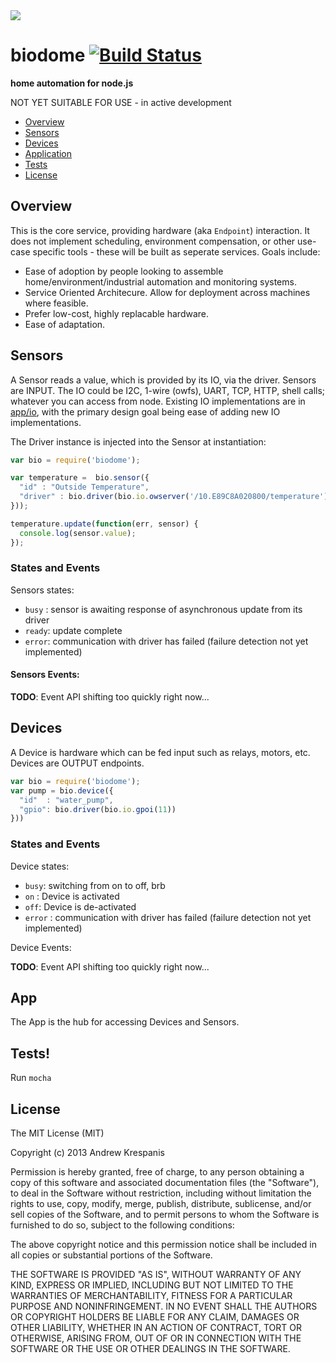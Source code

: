 <img src="https://github.com/andrewk/node-biodome/raw/master/assets/logo-web.png">

# biodome [![Build Status](https://secure.travis-ci.org/andrewk/biodome.png?branch=master)](http://travis-ci.org/andrewk/biodome)

**home automation for node.js**

NOT YET SUITABLE FOR USE - in active development

  * [Overview](#overview)
  * [Sensors](#sensors)
  * [Devices](#devices)
  * [Application](#app)
  * [Tests](#tests)
  * [License](#license)

## Overview
This is the core service, providing hardware (aka `Endpoint`) interaction. It does not implement scheduling, environment compensation, or other use-case specific tools - these will be built as seperate services. Goals include:

  * Ease of adoption by people looking to assemble home/environment/industrial automation and monitoring systems.
  * Service Oriented Architecure. Allow for deployment across machines where feasible.
  * Prefer low-cost, highly replacable hardware.
  * Ease of adaptation.

<a name="sensors"></a>
## Sensors
A Sensor reads a value, which is provided by its IO, via the driver. Sensors are INPUT. The IO could be I2C, 1-wire (owfs), UART, TCP, HTTP, shell calls; whatever you can access from node. Existing IO implementations are in [app/io](../blob/master/app/io), with the primary design goal being ease of adding new IO implementations.

The Driver instance is injected into the Sensor at instantiation:

```javascript
var bio = require('biodome');

var temperature =  bio.sensor({
  "id" : "Outside Temperature",
  "driver" : bio.driver(bio.io.owserver('/10.E89C8A020800/temperature'))
}));

temperature.update(function(err, sensor) {
  console.log(sensor.value);
});
```

### States and Events
Sensors states:

  * `busy` : sensor is awaiting response of asynchronous update from its driver
  * `ready`: update complete
  * `error`: communication with driver has failed (failure detection not yet implemented)

#### Sensors Events:
  __TODO__: Event API shifting too quickly right now...

## Devices
A Device is hardware which can be fed input such as relays, motors, etc. Devices are OUTPUT endpoints.

```javascript
var bio = require('biodome');
var pump = bio.device({
  "id"  : "water_pump",
  "gpio": bio.driver(bio.io.gpoi(11))
}))
```
### States and Events
Device states:

  * `busy`: switching from on to off, brb
  * `on` : Device is activated
  * `off`: Device is de-activated
  * `error` : communication with driver has failed (failure detection not yet implemented)

Device Events:

  __TODO__: Event API shifting too quickly right now...

## App

The App is the hub for accessing Devices and Sensors.

<a name="tests"></a>
## Tests!
Run `mocha`

<a name="license"></a>
## License

The MIT License (MIT)

Copyright (c) 2013 Andrew Krespanis

Permission is hereby granted, free of charge, to any person obtaining a copy
of this software and associated documentation files (the "Software"), to deal
in the Software without restriction, including without limitation the rights
to use, copy, modify, merge, publish, distribute, sublicense, and/or sell
copies of the Software, and to permit persons to whom the Software is
furnished to do so, subject to the following conditions:

The above copyright notice and this permission notice shall be included in
all copies or substantial portions of the Software.

THE SOFTWARE IS PROVIDED "AS IS", WITHOUT WARRANTY OF ANY KIND, EXPRESS OR
IMPLIED, INCLUDING BUT NOT LIMITED TO THE WARRANTIES OF MERCHANTABILITY,
FITNESS FOR A PARTICULAR PURPOSE AND NONINFRINGEMENT. IN NO EVENT SHALL THE
AUTHORS OR COPYRIGHT HOLDERS BE LIABLE FOR ANY CLAIM, DAMAGES OR OTHER
LIABILITY, WHETHER IN AN ACTION OF CONTRACT, TORT OR OTHERWISE, ARISING FROM,
OUT OF OR IN CONNECTION WITH THE SOFTWARE OR THE USE OR OTHER DEALINGS IN
THE SOFTWARE.


